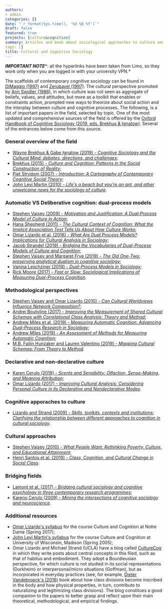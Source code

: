 ```yaml
---
authors:
- admin
categories: []
date: "`r format(Sys.time(), '%d %B %Y')`"
draft: false
featured: true
projects: [culture&cognition]
summary: Articles and book about sociological approaches to culture and cognition.
tags: []
title: Cultural and Cognitive Sociology
---
```


***IMPORTANT NOTE****: all the hyperlinks have been taken from Limo, so they work only when you are logged in with your university VPN.*

The scaffolds of contemporary cognitive sociology can be found in [DiMaggio (1997)](https://www-annualreviews-org.kuleuven.ezproxy.kuleuven.be/doi/10.1146/annurev.soc.23.1.263) and [Zerubavel (1997)](https://www.hup.harvard.edu/catalog.php?isbn=9780674813908). The cultural perspective promoted by [Ann Swidler (1986)](https://www-jstor-org.kuleuven.ezproxy.kuleuven.be/stable/2095521?sid=primo&origin=crossref&seq=1#metadata_info_tab_contents), in which culture was not seen as aggregate of beliefs, values, and attitudes, but more as a toolkit that enables or constraints action, prompted new ways to theorize about social action and the interplay between culture and cognitive processes.
The following, is a list of important papers in the field, selected by topic. One of the most updated and comprehensive sources of the field is offered by the [Oxford Handbook of Cognitive Sociology (2019, eds. Brekhus & Ignatow)](https://www-oxfordhandbooks-com.kuleuven.ezproxy.kuleuven.be/view/10.1093/oxfordhb/9780190273385.001.0001/oxfordhb-9780190273385). Several of the entrances below come from this source.

### General overview of the field
* [Wayne Brekhus & Gabe Ignatow (2019) - *Cognitive Sociology and the Cultural Mind: debates, directions, and challenges*](https://www-oxfordhandbooks-com.kuleuven.ezproxy.kuleuven.be/view/10.1093/oxfordhb/9780190273385.001.0001/oxfordhb-9780190273385-e-1);
* [Brekhus (2015) - *Culture and Cognition: Patterns in the Social Construction of Reality*](https://www.wiley.com/en-be/Culture+and+Cognition%3A+Patterns+in+the+Social+Construction+of+Reality-p-9780745671765);
* [Piet Strydom (2007) - *Introduction: A Cartography of Contemporary Cognitive Social Theory*](https://journals.sagepub.com/doi/abs/10.1177/1368431007080699);
* [John Levi Martin (2010) - *Life's a beach but you’re an ant, and other unwelcome news for the sociology of culture*](https://www-sciencedirect-com.kuleuven.ezproxy.kuleuven.be/science/article/pii/S0304422X09000618).

### Automatic VS Deliberative cognition: dual-process models
* [Stephen Vaisey (2009) - *Motivation and Justification: A Dual‐Process Model of Culture in Action*](https://www-jstor-org.kuleuven.ezproxy.kuleuven.be/stable/10.1086/597179?seq=1#metadata_info_tab_contents);
* [Hana Shepherd (2011) - *The Cultural Context of Cognition: What the Implicit Association Test Tells Us About How Culture Works*](https://www-jstor-org.kuleuven.ezproxy.kuleuven.be/stable/23027284?seq=1#metadata_info_tab_contents);
* [Omar Lizardo et al. (2016) - *What Are Dual Process Models? Implications for Cultural Analysis in Sociology*](https://journals-sagepub-com.kuleuven.ezproxy.kuleuven.be/doi/full/10.1177/0735275116675900);
* [Jacob Strandel (2019) - *Bridging the Vocabularies of Dual-Process Models of Culture and Cognition*](https://www-oxfordhandbooks-com.kuleuven.ezproxy.kuleuven.be/view/10.1093/oxfordhb/9780190273385.001.0001/oxfordhb-9780190273385-e-11);
* [Stephen Vaisey and Margaret Frye (2019) - *The Old One-Two: preserving analytical dualism in cognitive sociology*](https://www-oxfordhandbooks-com.kuleuven.ezproxy.kuleuven.be/view/10.1093/oxfordhb/9780190273385.001.0001/oxfordhb-9780190273385-e-6);
* [Vanina Leschziner (2019) - *Dual-Process Models in Sociology*](https://www-oxfordhandbooks-com.kuleuven.ezproxy.kuleuven.be/view/10.1093/oxfordhb/9780190273385.001.0001/oxfordhb-9780190273385-e-10);
* [Rick Moore (2017) - *Fast or Slow: Sociological Implications of Measuring Dual-Process Cognition*](https://search-proquest-com.kuleuven.ezproxy.kuleuven.be/docview/1874199025?rfr_id=info%3Axri%2Fsid%3Aprimo).

### Methodological perspectives
* [Stephen Vaisey and Omar Lizardo (2010) - *Can Cultural Worldviews Influence Network Composition?*](https://academic-oup-com.kuleuven.ezproxy.kuleuven.be/sf/article/88/4/1595/1895191);
* [Andrei Boutyline (2017) - *Improving the Measurement of Shared Cultural Schemas with Correlational Class Analysis: Theory and Method*](https://www.sociologicalscience.com/articles-v4-15-353/);
* [Andrew Miles et al. (2019) - *Measuring Automatic Cognition: Advancing Dual-Process Research in Sociology*](https://journals-sagepub-com.kuleuven.ezproxy.kuleuven.be/doi/full/10.1177/0003122419832497);
* [Andrew Miles (2019) - *An Assessment of Methods for Measuring Automatic Cognition*](https://www-oxfordhandbooks-com.kuleuven.ezproxy.kuleuven.be/view/10.1093/oxfordhb/9780190273385.001.0001/oxfordhb-9780190273385-e-19);
* [M.B. Fallin Hunzaker and Lauren Valentino (2019) - *Mapping Cultural Schemas: From Theory to Method*](https://journals-sagepub-com.kuleuven.ezproxy.kuleuven.be/doi/full/10.1177/0003122419875638).

### Declarative and non-declarative culture
* [Karen Cerulo (2018) - *Scents and Sensibility: Olfaction, Sense-Making, and Meaning Attribution*](https://journals-sagepub-com.kuleuven.ezproxy.kuleuven.be/doi/full/10.1177/0003122418759679);
* [Omar Lizardo (2017) - *Improving Cultural Analysis: Considering Personal Culture in its Declarative and Nondeclarative Modes*](https://journals-sagepub-com.kuleuven.ezproxy.kuleuven.be/doi/full/10.1177/0003122416675175).

### Cognitive apporaches to culture
* [Lizardo and Strand (2009) - *Skills, toolkits, contexts and institutions: Clarifying the relationship between different approaches to cognition in cultural sociology*](https://www-sciencedirect-com.kuleuven.ezproxy.kuleuven.be/science/article/pii/S0304422X09000606).

### Cultural approaches
* [Stephen Vaisey (2010) - *What People Want: Rethinking Poverty, Culture, and Educational Attainment*](https://journals-sagepub-com.kuleuven.ezproxy.kuleuven.be/doi/abs/10.1177/0002716209357146);
* [Henri Santos et al. (2019) - *Class, Cognition, and Cultural Change in Social Class*](https://www-oxfordhandbooks-com.kuleuven.ezproxy.kuleuven.be/view/10.1093/oxfordhb/9780190273385.001.0001/oxfordhb-9780190273385-e-15).

### Bridging fields
* [Lamont et al. (2017) - *Bridging cultural sociology and cognitive psychology in three contemporary research programmes*](https://www-nature-com.kuleuven.ezproxy.kuleuven.be/articles/s41562-017-0242-y);
* [Kareno Cerulo (2009) - *Mining the intersections of cognitive sociology and neuroscience*](https://www-sciencedirect-com.kuleuven.ezproxy.kuleuven.be/science/article/pii/S0304422X0900062X).

### Additional resources
* [Omar Lizardo's syllabus](https://docs.google.com/document/d/e/2PACX-1vSfYxPJcm-gXaFIBLr0RHkpAuYcRMHxMpVkIOehoU_5eGYrHt_nMoU0qStJjrfWGXmU8UAlN-GLckYe/pub) for the course Culture and Cognition at Notre Dame (Spring 2017);
* [John Levi Martin's syllabus](http://home.uchicago.edu/~jlmartin/901%20syllabus.pdf) for the course Culture and Cognition at University of Wisconsin, Madison (Spring 2005);
* Omar Lizardo and Michael Strand (UCLA) have a blog called [CultureCog](https://culturecog.blog) in which they write posts about central concepts in this filed, such as that of habitus and embodiment. They adopt a Bourdieusian perspective, for which culture is not studied in its social representations (Durkheim) or interpersonal/micro situations (Goffman), but as incorporated in everyday practices (see, for example, [Dieter Vandebroeck's (2016)](https://www.routledge.com/Distinctions-in-the-Flesh-Social-Class-and-the-Embodiment-of-Inequality/Vandebroeck/p/book/9781138123557) book about how class divisions become inscribed in the body and how physical properties, in turn, contribute to naturalizing and legitimizing class divisions). The blog constitues a good companion to the papers to better grasp and reflect upon their main theoretical, methodological, and empirical findings.